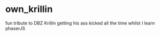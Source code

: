 # own_krillin
fun tribute to DBZ Krillin getting his ass kicked all the time whilst I learn phaserJS
